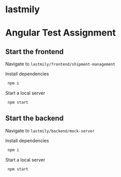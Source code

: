 # lastmily

# Angular Test Assignment

## Start the frontend

Navigate to `lastmily/frontend/shipment-management`

Install dependencies

```bash
 npm i
```

Start a local server


```bash
 npm start
```


## Start the backend

Navigate to `lastmily/backend/mock-server`

Install dependencies

```bash
 npm i
```

Start a local server


```bash
 npm start
```
